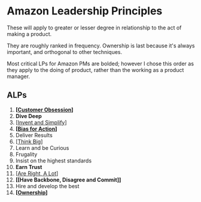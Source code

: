 # Amazon Leadership Principles

These will apply to greater or lesser degree in relationship to the act of making a product.

They are roughly ranked in frequency. Ownership is last because it's always important, and orthogonal to other techniques.

Most critical LPs for Amazon PMs are bolded; however I chose this order as they apply to the doing of product, rather than the working as a product manager.

## ALPs

1. **[[Customer Obsession]]**
2. **Dive Deep**
3. [[Invent and Simplify]]
4. **[[Bias for Action]]**
5. Deliver Results
6. [[Think Big]]
7. Learn and be Curious
8. Frugality
9. Insist on the highest standards
10. **Earn Trust**
11. [[Are Right, A Lot]]
12. **[[Have Backbone, Disagree and Commit]]**
13. Hire and develop the best
14. **[[Ownership]]**

[//begin]: # "Autogenerated link references for markdown compatibility"
[Customer Obsession]: customer-obsession "Customer Obsession"
[Invent and Simplify]: invent-and-simplify "Invent and Simplify"
[Bias for Action]: bias-for-action "Bias for Action"
[Think Big]: think-big "Think Big"
[Are Right, A Lot]: are-right-a-lot "Are Right, A Lot"
[Ownership]: ownership "Ownership"
[//end]: # "Autogenerated link references"